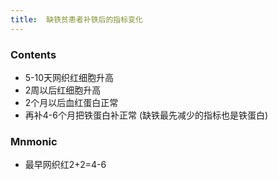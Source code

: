 ```yaml
---
title:  缺铁贫患者补铁后的指标变化
--- 
```


### Contents
- 5-10天网织红细胞升高
- 2周以后红细胞升高
- 2个月以后血红蛋白正常
- 再补4-6个月把铁蛋白补正常 (缺铁最先减少的指标也是铁蛋白)
### Mnmonic
- 最早网织红2+2=4-6
